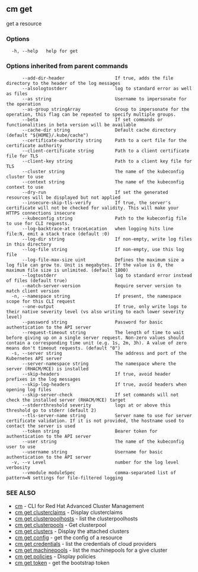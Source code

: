 ## cm get

get a resource

### Options

```
  -h, --help   help for get
```

### Options inherited from parent commands

```
      --add-dir-header                   If true, adds the file directory to the header of the log messages
      --alsologtostderr                  log to standard error as well as files
      --as string                        Username to impersonate for the operation
      --as-group stringArray             Group to impersonate for the operation, this flag can be repeated to specify multiple groups.
      --beta                             If set commands or functionalities in beta version will be available
      --cache-dir string                 Default cache directory (default "${HOME}/.kube/cache")
      --certificate-authority string     Path to a cert file for the certificate authority
      --client-certificate string        Path to a client certificate file for TLS
      --client-key string                Path to a client key file for TLS
      --cluster string                   The name of the kubeconfig cluster to use
      --context string                   The name of the kubeconfig context to use
      --dry-run                          If set the generated resources will be displayed but not applied
      --insecure-skip-tls-verify         If true, the server's certificate will not be checked for validity. This will make your HTTPS connections insecure
      --kubeconfig string                Path to the kubeconfig file to use for CLI requests.
      --log-backtrace-at traceLocation   when logging hits line file:N, emit a stack trace (default :0)
      --log-dir string                   If non-empty, write log files in this directory
      --log-file string                  If non-empty, use this log file
      --log-file-max-size uint           Defines the maximum size a log file can grow to. Unit is megabytes. If the value is 0, the maximum file size is unlimited. (default 1800)
      --logtostderr                      log to standard error instead of files (default true)
      --match-server-version             Require server version to match client version
  -n, --namespace string                 If present, the namespace scope for this CLI request
      --one-output                       If true, only write logs to their native severity level (vs also writing to each lower severity level)
      --password string                  Password for basic authentication to the API server
      --request-timeout string           The length of time to wait before giving up on a single server request. Non-zero values should contain a corresponding time unit (e.g. 1s, 2m, 3h). A value of zero means don't timeout requests. (default "0")
  -s, --server string                    The address and port of the Kubernetes API server
      --server-namespace string          The namespace where the server (RHACM/MCE) is installed
      --skip-headers                     If true, avoid header prefixes in the log messages
      --skip-log-headers                 If true, avoid headers when opening log files
      --skip-server-check                If set commands will not check the installed server (RHACM/MCE) target
      --stderrthreshold severity         logs at or above this threshold go to stderr (default 2)
      --tls-server-name string           Server name to use for server certificate validation. If it is not provided, the hostname used to contact the server is used
      --token string                     Bearer token for authentication to the API server
      --user string                      The name of the kubeconfig user to use
      --username string                  Username for basic authentication to the API server
  -v, --v Level                          number for the log level verbosity
      --vmodule moduleSpec               comma-separated list of pattern=N settings for file-filtered logging
```

### SEE ALSO

* [cm](cm.md)	 - CLI for Red Hat Advanced Cluster Management
* [cm get clusterclaims](cm_get_clusterclaims.md)	 - Display clusterclaims
* [cm get clusterpoolhosts](cm_get_clusterpoolhosts.md)	 - list the clusterpoolhosts
* [cm get clusterpools](cm_get_clusterpools.md)	 - Get clusterpool
* [cm get clusters](cm_get_clusters.md)	 - Display the attached clusters
* [cm get config](cm_get_config.md)	 - get the config of a resource
* [cm get credentials](cm_get_credentials.md)	 - list the credentials of cloud providers
* [cm get machinepools](cm_get_machinepools.md)	 - list the machinepools for a give cluster
* [cm get policies](cm_get_policies.md)	 - Display policies
* [cm get token](cm_get_token.md)	 - get the bootstrap token


